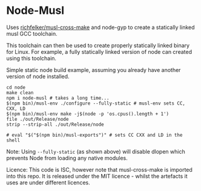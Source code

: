 Node-Musl
=========

Uses [richfelker/musl-cross-make](https://github.com/richfelker/musl-cross-make)
and node-gyp to create a statically linked musl GCC toolchain.

This toolchain can then be used to create properly statically linked binary for
Linux. For example, a fully statically linked version of node can created using
this toolchain.

Simple static node build example, assuming you already have another version of
node installed.

    cd node
    make clean
    npm i node-musl # takes a long time...
    $(npm bin)/musl-env ./configure --fully-static # musl-env sets CC, CXX, LD
    $(npm bin)/musl-env make -j$(node -p 'os.cpus().length + 1')
    file ./out/Release/node
    strip --strip-all ./out/Release/node

    # eval "$("$(npm bin)/musl-exports")" # sets CC CXX and LD in the shell

Note: Using `--fully-static` (as shown above) will disable dlopen which prevents
Node from loading any native modules.

Licence: This code is ISC, however note that musl-cross-make is imported into
this repo. It is released under the MIT licence - whilst the artefacts it uses
are under different licences.
